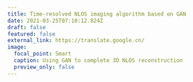 ```yaml
---
title: Time-resolved NLOS imaging algorithm based on GAN
date: 2021-03-25T07:10:12.824Z
draft: false
featured: false
external_link: https://translate.google.cn/
image:
  focal_point: Smart
  caption: Using GAN to complete 3D NLOS reconstruction
  preview_only: false
---
```

